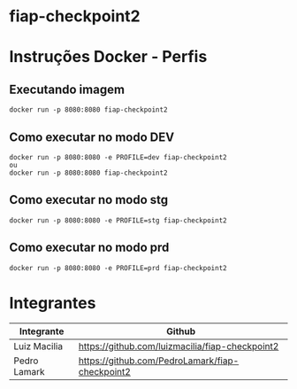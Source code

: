 # fiap-checkpoint2

# Instruções Docker - Perfis

## Executando imagem
```
docker run -p 8080:8080 fiap-checkpoint2
```

## Como executar no modo DEV
```
docker run -p 8080:8080 -e PROFILE=dev fiap-checkpoint2
ou
docker run -p 8080:8080 fiap-checkpoint2
```

## Como executar no modo stg
```
docker run -p 8080:8080 -e PROFILE=stg fiap-checkpoint2
```

## Como executar no modo prd
```
docker run -p 8080:8080 -e PROFILE=prd fiap-checkpoint2
```

# Integrantes

| Integrante | Github |
| --- | --- |
| Luiz Macilia | https://github.com/luizmacilia/fiap-checkpoint2 |
| Pedro Lamark | https://github.com/PedroLamark/fiap-checkpoint2 |